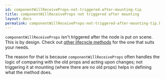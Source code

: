 ```yaml
---
id: componentWillReceiveProps-not-triggered-after-mounting-tip
title: componentWillReceiveProps not triggered after mounting
layout: docs
permalink: componentWillReceiveProps-not-triggered-after-mounting-tip.html
---
```


`componentWillReceiveProps` isn't triggered after the node is put on scene. This is by design. Check out [other lifecycle methods](/react/docs/cookbook/component-specs.html) for the one that suits your needs.

The reason for that is because `componentWillReceiveProps` often handles the logic of comparing with the old props and acting upon changes; not triggering it at mounting (where there are no old props) helps in defining what the method does.
